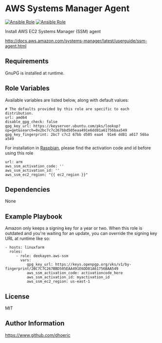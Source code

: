 AWS Systems Manager Agent
=========

[![Ansible Role](https://img.shields.io/ansible/role/17714.svg)](https://galaxy.ansible.com/deekayen/aws-ssm/)
[![Ansible Role](https://img.shields.io/ansible/role/d/17714.svg)](https://galaxy.ansible.com/deekayen/aws-ssm/)

Install AWS EC2 Systems Manager (SSM) agent

http://docs.aws.amazon.com/systems-manager/latest/userguide/ssm-agent.html

Requirements
------------

GnuPG is installed at runtime.

Role Variables
--------------

Available variables are listed below, along with default values:

```
# The defaults provided by this role are specific to each distribution.
url: amd64
disable_gpg_check: false
gpg_key_url: https://keyserver.ubuntu.com/pks/lookup?op=get&search=0x2bc7c7c267bbd505eaa491e6dd81a61756baa549
gpg_key_fingerprint: 2bc7 c7c2 67bb d505 eaa4  91e6 dd81 a617 56ba a549
```

For installation in [Raspbian](https://docs.aws.amazon.com/systems-manager/latest/userguide/sysman-manual-agent-install.html#agent-install-raspbianjessie), please find the activation code and id before using this role
```
url: arm
aws_ssm_activation_code: ''
aws_ssm_activation_id: ''
aws_ssm_ec2_region: "{{ ec2_region }}"
```


Dependencies
------------

None

Example Playbook
----------------

Amazon only keeps a signing key for a year or two. When this role is outdated and you're waiting for an update, you can override the signing key URL at runtime like so:

    - hosts: linuxfarm
      roles:
         - role: deekayen.aws-ssm
           vars:
              gpg_key_url: https://keys.openpgp.org/vks/v1/by-fingerprint/2BC7C7C267BBD505EAA491E6DD81A61756BAA549
              aws_ssm_activation_code: activationcode_here
              aws_ssm_activation_id: myactivation_id
              aws_ssm_ec2_region: us-east-1


License
-------

MIT

Author Information
------------------

https://www.github.com/dhoeric
